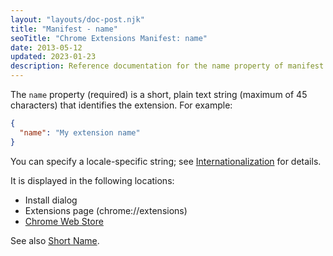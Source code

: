 ```yaml
---
layout: "layouts/doc-post.njk"
title: "Manifest - name"
seoTitle: "Chrome Extensions Manifest: name"
date: 2013-05-12
updated: 2023-01-23
description: Reference documentation for the name property of manifest.json.
---
```


The `name` property (required) is a short, plain text string (maximum of 45
characters) that identifies the extension. For example:

```json
{
  "name": "My extension name"
}
```

You can specify a locale-specific string; see [Internationalization][api-i18n]
for details.

It is displayed in the following locations:

- Install dialog
- Extensions page (chrome://extensions)
- [Chrome Web Store][cws]

See also [Short Name](short-name).

[api-i18n]: /docs/extensions/i18n
[cws]: https://chrome.google.com/webstore
[short-name]: short-name
